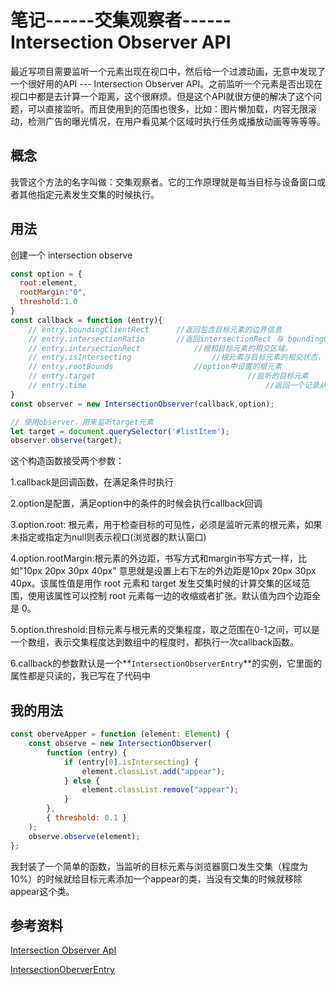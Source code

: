 # 笔记------交集观察者------Intersection Observer API

最近写项目需要监听一个元素出现在视口中，然后给一个过渡动画，无意中发现了一个很好用的API --- Intersection Observer API。之前监听一个元素是否出现在视口中都是去计算一个距离，这个很麻烦。但是这个API就很方便的解决了这个问题，可以直接监听。而且使用到的范围也很多，比如：图片懒加载，内容无限滚动，检测广告的曝光情况，在用户看见某个区域时执行任务或播放动画等等等等。



## 概念

我管这个方法的名字叫做：交集观察者。它的工作原理就是每当目标与设备窗口或者其他指定元素发生交集的时候执行。



## 用法

创建一个 intersection observe

```js
const option = {
  root:element,
  rootMargin:"0",
  threshold:1.0
}
const callback = function (entry){
    // entry.boundingClientRect      //返回包含目标元素的边界信息
    // entry.intersectionRatio       //返回intersectionRect 与 boundingClientRect 的比例值。
    // entry.intersectionRect 			 //根和目标元素的相交区域。
    // entry.isIntersecting					 //根元素与目标元素的相交状态，相交为true，不想交为false
    // entry.rootBounds         		 //option中设置的根元素
    // entry.target									 //监听的目标元素 
    // entry.time										 //返回一个记录从IntersectionObserver的时间原点到交叉被触发的时间的时间戳
}
const observer = new IntersectionObserver(callback,option);

// 使用observer，用来监听target元素
let target = document.querySelector('#listItem');
observer.observe(target);
```

这个构造函数接受两个参数：

1.callback是回调函数，在满足条件时执行

2.option是配置，满足option中的条件的时候会执行callback回调

3.option.root: 根元素，用于检查目标的可见性，必须是监听元素的根元素，如果未指定或指定为null则表示视口(浏览器的默认窗口)

4.option.rootMargin:根元素的外边距，书写方式和margin书写方式一样，比如"10px 20px 30px 40px" 意思就是设置上右下左的外边距是10px 20px 30px 40px。该属性值是用作 root 元素和 target 发生交集时候的计算交集的区域范围，使用该属性可以控制 root 元素每一边的收缩或者扩张。默认值为四个边距全是 0。

5.option.threshold:目标元素与根元素的交集程度，取之范围在0-1之间，可以是一个数组，表示交集程度达到数组中的程度时，都执行一次callback函数。

6.callback的参数默认是一个**`IntersectionObserverEntry`**的实例，它里面的属性都是只读的，我已写在了代码中

## 我的用法

```js
const oberveApper = function (element: Element) {
    const observe = new IntersectionObserver(
        function (entry) {
            if (entry[0].isIntersecting) {
                element.classList.add("appear");
            } else {
                element.classList.remove("appear");
            }
        },
        { threshold: 0.1 }
    );
    observe.observe(element);
};
```

我封装了一个简单的函数，当监听的目标元素与浏览器窗口发生交集（程度为10%）的时候就给目标元素添加一个appear的类，当没有交集的时候就移除appear这个类。





## 参考资料

[Intersection Observer ApI](https://developer.mozilla.org/zh-CN/docs/Web/API/Intersection_Observer_API)



[IntersectionOberverEntry](https://developer.mozilla.org/zh-CN/docs/Web/API/IntersectionObserverEntry)



